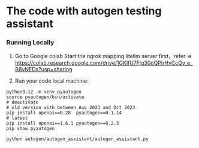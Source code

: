 # The code with autogen testing assistant


### Running Locally

1. Go to Google colab Start the ngrok mapping litellm server first，refer => https://colab.research.google.com/drive/1GKlfU7Fjq30oQPirHvCcQy_e_B8vNEDs?usp=sharing

  
2. Run your code local machine:
```
python3.12 -m venv pyautogen
source pyautogen/bin/activate
# deactivate
# old version with between Aug 2023 and Oct 2023
pip install openai==0.28  pyautogen==0.1.14  
# latest 
pip install openai==1.6.1 pyautogen==0.2.3 
pip show pyautogen

python autogen/autogen_assistant/autogen_assistant.py

```




